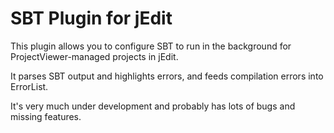 SBT Plugin for jEdit
====================

This plugin allows you to configure SBT to run in the background
for ProjectViewer-managed projects in jEdit.

It parses SBT output and highlights errors, and feeds compilation
errors into ErrorList.

It's very much under development and probably has lots of bugs and
missing features.

